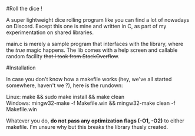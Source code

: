 #Roll the dice !

A super lightweight dice rolling program like you can find a lot of nowadays on Discord. Except this one is mine and written in C, as part of my experimentation on shared libraries.

main.c is merely a sample program that interfaces with the library, where the *true* magic happens. The lib comes with a help screen and callable random facility ~~that I took from StackOverflow~~.

#Installation

In case you don't know how a makefile works (hey, we've all started somewhere, haven't we ?), here is the rundown:

Linux: make && sudo make install && make clean  
Windows: mingw32-make -f Makefile.win && mingw32-make clean -f Makefile.win

Whatever you do, **do not pass any optimization flags (-O1, -O2)** to either makefile. I'm unsure why but this breaks the library thusly created.